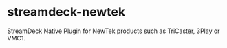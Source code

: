 # streamdeck-newtek
 StreamDeck Native Plugin for NewTek products such as TriCaster, 3Play or VMC1.
